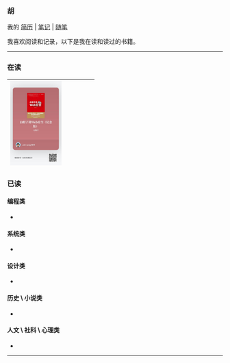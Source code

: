 ### 胡

我的 [简历][简历] | [笔记][笔记] | [随笔][随笔]

我喜欢阅读和记录，以下是我在读和读过的书籍。

---

### 在读

| [<img src="imgs/mmexport1636510597944.jpg" alt="白帽子讲Web安全" width="120">](https://weread.qq.com/web/appreader/7c4327b05cfd497c4eaa52f?wtheme=white&wfrom=app&wvid=21903741&scene=bottomSheetShare)  | [<img src="" alt="" width="96">]()  | [<img src="" alt="" width="96">]()  |  [<img src="" alt="" width="96">]() |  [<img src="" alt="" width="96">]() | [<img src="" alt="" width="96">]()  |
|---|---|---|---|---|---|

### 已读

#### 编程类

*

#### 系统类

*

#### 设计类

*

#### 历史 \ 小说类

*

#### 人文 \ 社科 \ 心理类

*

---

<!--
**hujp/hujp** is a ✨ _special_ ✨ repository because its `README.md` (this file) appears on your GitHub profile.

Here are some ideas to get you started:

- 🔭 I’m currently working on ...
- 🌱 I’m currently learning ...
- 👯 I’m looking to collaborate on ...
- 🤔 I’m looking for help with ...
- 💬 Ask me about ...
- 📫 How to reach me: ...
- 😄 Pronouns: ...
- ⚡ Fun fact: ...
-->

[简历]: https://github.com/hujp/hujp/blob/master/cv.md
[笔记]: https://hujp.github.io/devops-logs/
[随笔]: https://hujp.github.io/life-essays/